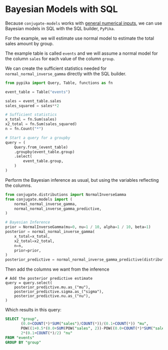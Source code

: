 # Bayesian Models with SQL 


Because `conjugate-models` works with [general numerical inputs](generalized-inputs.md), we can use Bayesian models in SQL
with the SQL builder, `PyPika`.

For the example, we will estimate use normal model to estimate the 
total sales amount by group. 

The example table is called `events` and we will assume a normal model for the 
column `sales` for each value of the column `group`.

We can create the sufficient statistics needed for `normal_normal_inverse_gamma`
directly with the SQL builder.


```python
from pypika import Query, Table, functions as fn

event_table = Table("events")

sales = event_table.sales
sales_squared = sales**2

# Sufficient statistics
x_total = fn.Sum(sales)
x2_total = fn.Sum(sales_squared)
n = fn.Count("*")

# Start a query for a groupby
query = (
    Query.from_(event_table)
    .groupby(event_table.group)
    .select(
        event_table.group,
    )
)
```

Perform the Bayesian inference as usual, but using the variables reflecting
the columns. 

```python
from conjugate.distributions import NormalInverseGamma
from conjugate.models import (
    normal_normal_inverse_gamma,
    normal_normal_inverse_gamma_predictive,
)

# Bayesian Inference
prior = NormalInverseGamma(mu=0, nu=1 / 10, alpha=1 / 10, beta=1)
posterior = normal_normal_inverse_gamma(
    x_total=x_total,
    x2_total=x2_total,
    n=n,
    prior=prior,
)
posterior_predictive = normal_normal_inverse_gamma_predictive(distribution=posterior)
```

Then add the columns we want from the inference

```
# Add the posterior predictive estimate
query = query.select(
    posterior_predictive.mu.as_("mu"),
    posterior_predictive.sigma.as_("sigma"),
    posterior_predictive.nu.as_("nu"),
)
```

Which results in this query: 

```sql
SELECT "group",
       (0.0+COUNT(*)*SUM("sales")/COUNT(*))/(0.1+COUNT(*)) "mu",
       POW((1+0.5*(0.0+SUM(POW("sales", 2))-POW((0.0+COUNT(*)*SUM("sales")/COUNT(*))/(0.1+COUNT(*)), 2)*(0.1+COUNT(*))))*(0.1+COUNT(*)+1)/((0.1+COUNT(*))*(0.1+COUNT(*)/2)), 0.5) "sigma",
       2*(0.1+COUNT(*)/2) "nu"
FROM "events"
GROUP BY "group"
```

